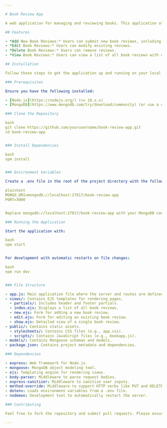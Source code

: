 ```yaml
---

# Book Review App

A web application for managing and reviewing books. This application allows users to add, edit, delete, and view book reviews. It is built with Node.js, Express, and MongoDB, and uses Semantic UI for styling.

## Features

- *Add New Book Reviews:* Users can submit new book reviews, including title, cover image URL, summary, and rating.
- *Edit Book Reviews:* Users can modify existing reviews.
- *Delete Book Reviews:* Users can remove reviews.
- *View Book Reviews:* Users can view a list of all book reviews with options to see detailed information.

## Installation

Follow these steps to get the application up and running on your local machine.

### Prerequisites

Ensure you have the following installed:

- [Node.js](https://nodejs.org/) (>= 18.x.x)
- [MongoDB](https://www.mongodb.com/try/download/community) (or use a cloud database like MongoDB Atlas)

### Clone the Repository

bash
git clone https://github.com/yourusername/book-review-app.git
cd book-review-app


### Install Dependencies

bash
npm install


### Environment Variables

Create a .env file in the root of the project directory with the following content:

plaintext
MONGO_URI=mongodb://localhost:27017/book-review-app
PORT=3000


Replace mongodb://localhost:27017/book-review-app with your MongoDB connection string if you're using a cloud database like MongoDB Atlas. 

### Running the Application

Start the application with:

bash
npm start


For development with automatic restarts on file changes:

bash
npm run dev


### File Structure

- app.js: Main application file where the server and routes are defined.
- views/: Contains EJS templates for rendering pages.
  - partials/: Includes header and footer partials.
  - index.ejs: Displays a list of all book reviews.
  - new.ejs: Form for adding a new book review.
  - edit.ejs: Form for editing an existing book review.
  - show.ejs: Detailed view of a single book review.
- public/: Contains static assets.
  - stylesheets/: Contains CSS files (e.g., app.css).
  - scripts/: Contains JavaScript files (e.g., bookapp.js).
- models/: Contains Mongoose schemas and models.
- package.json: Contains project metadata and dependencies.

### Dependencies

- express: Web framework for Node.js.
- mongoose: MongoDB object modeling tool.
- ejs: Templating engine for rendering views.
- body-parser: Middleware to parse request bodies.
- express-sanitizer: Middleware to sanitize user inputs.
- method-override: Middleware to support HTTP verbs like PUT and DELETE.
- dotenv: Loads environment variables from a .env file.
- nodemon: Development tool to automatically restart the server.

### Contributing

Feel free to fork the repository and submit pull requests. Please ensure that your code adheres to the project's coding standards and includes appropriate tests.

---
```

